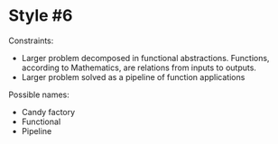 Style #6
==============================

Constraints:

- Larger problem decomposed in functional abstractions. Functions, according to Mathematics, are relations from inputs to outputs.
- Larger problem solved as a pipeline of function applications

Possible names:

- Candy factory
- Functional
- Pipeline
